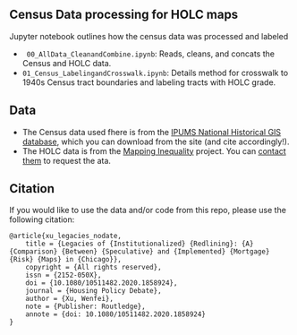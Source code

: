 ## Census Data processing for HOLC maps
Jupyter notebook outlines how the census data was processed and labeled
- ` 00_AllData_CleanandCombine.ipynb`: Reads, cleans, and concats the Census and HOLC data. 
- `01_Census_LabelingandCrosswalk.ipynb`: Details method for crosswalk to 1940s Census tract boundaries and labeling tracts with HOLC grade.

## Data 
- The Census data used fhere is from the [IPUMS National Historical GIS database](https://www.nhgis.org/), which you can download from the site (and cite accordingly!).
- The HOLC data is from the [Mapping Inequality](https://dsl.richmond.edu/panorama/redlining) project. You can [contact them](https://dsl.richmond.edu/panorama/redlining/#loc=5/39.1/-94.58&text=contactUs) to request the ata. 

## Citation 
If you would like to use the data and/or code from this repo, please use the following citation:

```
@article{xu_legacies_nodate,
	title = {Legacies of {Institutionalized} {Redlining}: {A} {Comparison} {Between} {Speculative} and {Implemented} {Mortgage} {Risk} {Maps} in {Chicago}},
	copyright = {All rights reserved},
	issn = {2152-050X},
	doi = {10.1080/10511482.2020.1858924},
	journal = {Housing Policy Debate},
	author = {Xu, Wenfei},
	note = {Publisher: Routledge},
	annote = {doi: 10.1080/10511482.2020.1858924}
}
```
